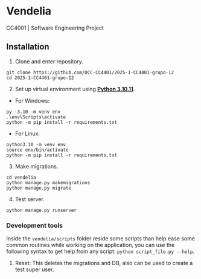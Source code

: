 # Vendelia

CC4001 | Software Engineering Project

## Installation

1. Clone and enter repository.

```
git clone https://github.com/DCC-CC4401/2025-1-CC4401-grupo-12
cd 2025-1-CC4401-grupo-12
```

2. Set up virtual environment using [**Python 3.10.11**](https://www.python.org/downloads/release/python-31011/).

- For Windows:
```
py -3.10 -m venv env
.\env\Scripts\activate
python -m pip install -r requirements.txt
```

- For Linux:
```
python3.10 -m venv env
source env/bin/activate
python -m pip install -r requirements.txt
```

3. Make migrations.
```
cd vendelia
python manage.py makemigrations
python manage.py migrate
```

4. Test server.
```
python manage.py runserver
```

### Development tools
Inside the `vendelia/scripts` folder reside some scripts than help ease some common routines while working on the application, you can use the following syntax to get help from any script: `python script_file.py --help`.

1. Reset: This deletes the migrations and DB, also can be used to create a test super user.